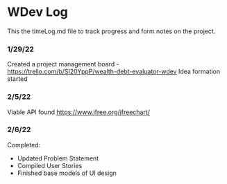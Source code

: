 # WDev Log
This the timeLog.md file to track progress and form notes on the project.

### 1/29/22
Created a project management board - https://trello.com/b/SI20YppP/wealth-debt-evaluator-wdev
Idea formation started

### 2/5/22
Viable API found https://www.jfree.org/jfreechart/

### 2/6/22
Completed:
* Updated Problem Statement
* Compiled User Stories
* Finished base models of UI design
